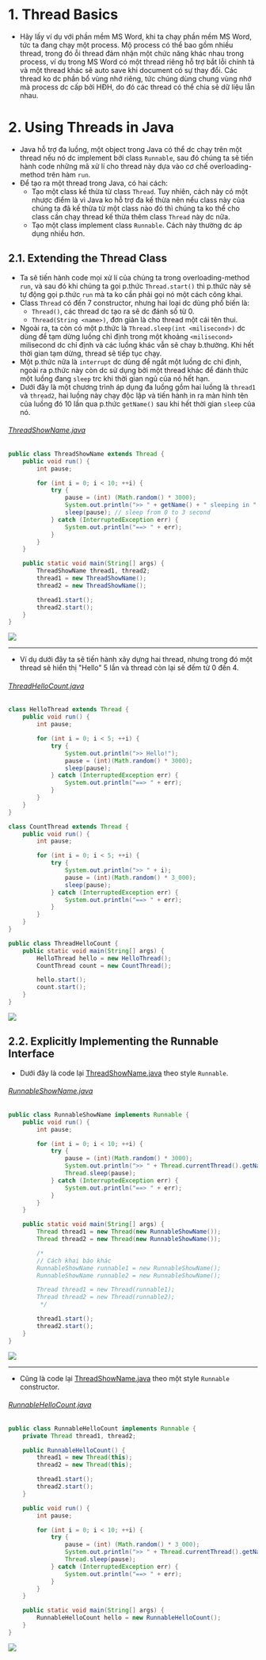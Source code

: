 # 1. Thread Basics
* Hãy lấy ví dụ với phần mềm MS Word, khi ta chạy phần mềm MS Word, tức ta đang chạy một process. Mộ process có thể bao gồm nhiều thread, trong đó ỗi thread đảm nhận một chức năng khác nhau trong process, ví dụ trong MS Word có một thread riêng hỗ trợ bắt lỗi chính tả và một thread khác sẽ auto save khi document có sự thay đổi. Các thread ko dc phần bổ vùng nhớ riêng, tức chúng dùng chung vùng nhớ mà process dc cấp bởi HĐH, do đó các thread có thể chia sẻ dữ liệu lẫn nhau.

# 2. Using Threads in Java
* Java hỗ trợ đa luồng, một object trong Java có thể dc chạy trên một thread nếu nó dc implement bởi class `Runnable`, sau đó chúng ta sẽ tiến hành code những mã xử lí cho thread này dựa vào cơ chế overloading-method trên hàm `run`.
* Để tạo ra một thread trong Java, có hai cách:
  * Tạo một class kế thừa từ class `Thread`. Tuy nhiên, cách này có một nhược điểm là vì Java ko hỗ trợ đa kế thừa nên nếu class này của chúng ta đã kế thừa từ một class nào đó thì chúng ta ko thể cho class cần chạy thread kế thừa thêm class `Thread` này dc nữa.
  * Tạo một class implement class `Runnable`. Cách này thường dc áp dụng nhiều hơn.

## 2.1. Extending the Thread Class
* Ta sẽ tiến hành code mọi xử lí của chúng ta trong overloading-method `run`, và sau đó khi chúng ta gọi p.thức `Thread.start()` thì p.thức này sẽ tự động gọi p.thức `run` mà ta ko cần phải gọi nó một cách công khai.
* Class `Thread` có đến 7 constructor, nhưng hai loại dc dùng phổ biến là:
  * `Thread()`, các thread dc tạo ra sẽ dc đánh số từ 0.
  * `Thread(String <name>)`, đơn giản là cho thread một cái tên thui.
* Ngoài ra, ta còn có một p.thức là `Thread.sleep(int <milisecond>)` dc dùng để tạm dừng luồng chỉ định trong một khoảng `<milisecond>` milisecond dc chỉ định và các luồng khác vẫn sẽ chay b.thường. Khi hết thời gian tạm dừng, thread sẽ tiếp tục chạy.
* Một p.thức nữa là `interrupt` dc dùng để ngắt một luồng dc chỉ định, ngoài ra p.thức này còn dc sử dụng bởi một thread khác để đánh thức một luồng đang `sleep` trc khi thời gian ngủ của nó hết hạn.
* Dưới đây là một chương trình áp dụng đa luồng gồm hai luồng là `thread1` và `thread2`, hai luồng này chạy độc lập và tiến hành in ra màn hình tên của luồng đó 10 lần qua p.thức `getName()` sau khi hết thời gian `sleep` của nó.

###### [ThreadShowName.java](ThreadShowName.java)
```java
public class ThreadShowName extends Thread {
    public void run() {
        int pause;

        for (int i = 0; i < 10; ++i) {
            try {
                pause = (int) (Math.random() * 3000);
                System.out.println(">> " + getName() + " sleeping in " + pause + " milisecond");
                sleep(pause); // sleep from 0 to 3 second
            } catch (InterruptedException err) {
                System.out.println("==> " + err);
            }
        }
    }

    public static void main(String[] args) {
        ThreadShowName thread1, thread2;
        thread1 = new ThreadShowName();
        thread2 = new ThreadShowName();

        thread1.start();
        thread2.start();
    }
}
```
![](../images/03_00.png)

<hr>

* Ví dụ dưới đây ta sẽ tiến hành xây dựng hai thread, nhưng trong đó một thread sẽ hiển thị "Hello" 5 lần và thread còn lại sẽ đếm từ 0 đến 4.
###### [ThreadHelloCount.java](ThreadHelloCount.java)
```java
class HelloThread extends Thread {
    public void run() {
        int pause;

        for (int i = 0; i < 5; ++i) {
            try {
                System.out.println(">> Hello!");
                pause = (int)(Math.random() * 3000);
                sleep(pause);
            } catch (InterruptedException err) {
                System.out.println("==> " + err);
            }
        }
    }
}

class CountThread extends Thread {
    public void run() {
        int pause;

        for (int i = 0; i < 5; ++i) {
            try {
                System.out.println(">> " + i);
                pause = (int)(Math.random() * 3_000);
                sleep(pause);
            } catch (InterruptedException err) {
                System.out.println("==> " + err);
            }
        }
    }
}

public class ThreadHelloCount {
    public static void main(String[] args) {
        HelloThread hello = new HelloThread();
        CountThread count = new CountThread();

        hello.start();
        count.start();
    }
}
```
![](../images/03_01.png)

## 2.2. Explicitly Implementing the Runnable Interface
* Dưới đây là code lại [ThreadShowName.java](ThreadShowName.java) theo style `Runnable`.
###### [RunnableShowName.java](RunnableShowName.java)
```java
public class RunnableShowName implements Runnable {
    public void run() {
        int pause;

        for (int i = 0; i < 10; ++i) {
            try {
                pause = (int)(Math.random() * 3000);
                System.out.println(">> " + Thread.currentThread().getName() + " sleeping in " + pause + " miliseconds");
                Thread.sleep(pause);
            } catch (InterruptedException err) {
                System.out.println("==> " + err);
            }
        }
    }

    public static void main(String[] args) {
        Thread thread1 = new Thread(new RunnableShowName());
        Thread thread2 = new Thread(new RunnableShowName());

        /*
        // Cách khai báo khác
        RunnableShowName runnable1 = new RunnableShowName();
        RunnableShowName runnable2 = new RunnableShowName();

        Thread thread1 = new Thread(runnable1);
        Thread thread2 = new Thread(runnable2);
         */

        thread1.start();
        thread2.start();
    }
}
```
![](../images/03_02.png)

<hr>

* Cũng là code lại [ThreadShowName.java](ThreadShowName.java) theo một style `Runnable` constructor.
###### [RunnableHelloCount.java](RunnableHelloCount.java)
```java
public class RunnableHelloCount implements Runnable {
    private Thread thread1, thread2;

    public RunnableHelloCount() {
        thread1 = new Thread(this);
        thread2 = new Thread(this);

        thread1.start();
        thread2.start();
    }

    public void run() {
        int pause;

        for (int i = 0; i < 10; ++i) {
            try {
                pause = (int) (Math.random() * 3_000);
                System.out.println(">> " + Thread.currentThread().getName() + " sleeping in " + pause + " miliseconds");
                Thread.sleep(pause);
            } catch (InterruptedException err) {
                System.out.println("==> " + err);
            }
        }
    }

    public static void main(String[] args) {
        RunnableHelloCount hello = new RunnableHelloCount();
    }
}
```
![](../images/03_03.png)